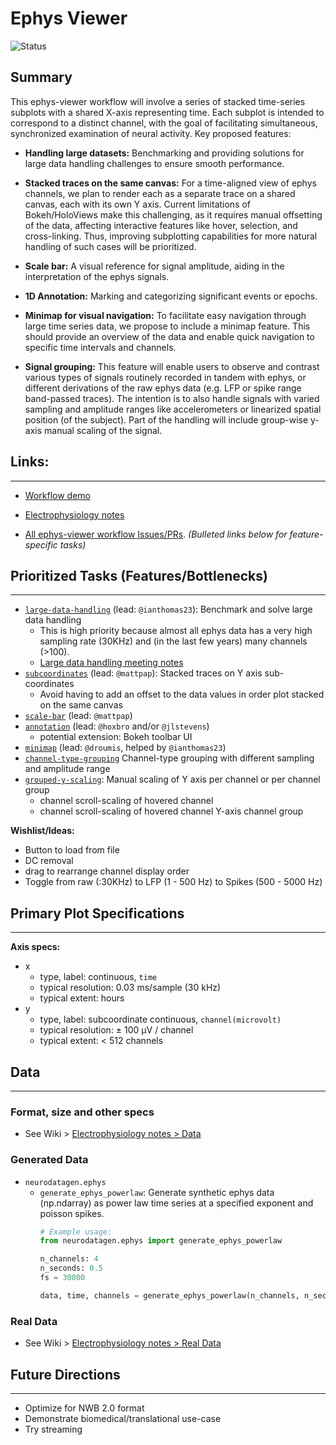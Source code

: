 # Ephys Viewer

![Status](https://img.shields.io/badge/status-in%20progress-orange)

## Summary
This ephys-viewer workflow will involve a series of stacked time-series subplots with a
shared X-axis representing time. Each subplot is intended to correspond to a distinct
channel, with the goal of facilitating simultaneous, synchronized examination of neural
activity. Key proposed features:

- **Handling large datasets:** Benchmarking and providing solutions for large data handling challenges to ensure smooth performance.

- **Stacked traces on the same canvas:** For a time-aligned view of ephys channels, we plan to render each as a separate trace on a shared canvas, each with its own Y axis. Current limitations of Bokeh/HoloViews make this challenging, as it requires manual offsetting of the data, affecting interactive features like hover, selection, and cross-linking. Thus, improving subplotting capabilities for more natural handling of such cases will be prioritized.
- **Scale bar:** A visual reference for signal amplitude, aiding in the interpretation of the ephys signals.
- **1D Annotation:** Marking and categorizing significant events or epochs.
- **Minimap for visual navigation:** To facilitate easy navigation through large time series data, we propose to include a minimap feature. This should provide an overview of the data and enable quick navigation to specific time intervals and channels.
- **Signal grouping:** This feature will enable users to observe and contrast various
  types of signals routinely recorded in tandem with ephys, or different derivations of
  the raw ephys data (e.g. LFP or spike range band-passed traces). The intention is to
  also handle
  signals with varied sampling and amplitude ranges like accelerometers or linearized
  spatial position (of the subject). Part of the handling will include
  group-wise y-axis manual scaling of the signal.

## Links:
---

- [Workflow demo](./workflow_ephys-viewer.ipynb)

- [Electrophysiology notes](https://github.com/holoviz-topics/neuro/wiki/Electrophysiology-notes)

- [All ephys-viewer workflow Issues/PRs](https://github.com/orgs/holoviz-topics/projects/1/views/1?filterQuery=neuro-labels%3A%22*ephys-viewer*%22). *(Bulleted links below for feature-specific tasks)*

## Prioritized Tasks (Features/Bottlenecks)
---

- [`large-data-handling`]((https://github.com/orgs/holoviz-topics/projects/1/views/1?filterQuery=neuro-labels%3A%22*large-data-handling*%22)) (lead: `@ianthomas23`): Benchmark and solve large data handling
  - This is high priority because almost all ephys data has a very high sampling rate
    (30KHz) and (in the last few years) many channels (>100).
  - [Large data handling meeting notes](https://github.com/holoviz-topics/neuro/wiki/Meeting-Notes#230515-large-data-handling)
- [`subcoordinates`]((https://github.com/orgs/holoviz-topics/projects/1/views/1?filterQuery=neuro-labels%3A%22*subcoordinates*%22)) (lead: `@mattpap`): Stacked traces on Y axis sub-coordinates
  - Avoid having to add an offset to the data values in order plot stacked on the same canvas
- [`scale-bar`]((https://github.com/orgs/holoviz-topics/projects/1/views/1?filterQuery=neuro-labels%3A%22*scale-bar*%22)) (lead: `@mattpap`)
- [`annotation`]((https://github.com/orgs/holoviz-topics/projects/1/views/1?filterQuery=neuro-labels%3A%22*annotation*%22)) (lead: `@hoxbro` and/or `@jlstevens`)
  - potential extension: Bokeh toolbar UI
- [`minimap`](https://github.com/orgs/holoviz-topics/projects/1/views/1?filterQuery=neuro-labels%3A%22*minimap*%22) (lead: `@droumis`, helped by `@ianthomas23`)
- [`channel-type-grouping`]((https://github.com/orgs/holoviz-topics/projects/1/views/1?filterQuery=neuro-labels%3A%22*channel-type-grouping*%22)) Channel-type grouping with different sampling and amplitude range
- [`grouped-y-scaling`]((https://github.com/orgs/holoviz-topics/projects/1/views/1?filterQuery=neuro-labels%3A%22*grouped-y-scaling*%22)): Manual scaling of Y axis per channel or per channel group
  - channel scroll-scaling of hovered channel
  - channel scroll-scaling of hovered channel Y-axis channel group

**Wishlist/Ideas:**
- Button to load from file
- DC removal
- drag to rearrange channel display order
- Toggle from raw (:30KHz) to LFP (1 - 500 Hz) to Spikes (500 - 5000 Hz)

## Primary Plot Specifications
---

**Axis specs:**

- x
  - type, label: continuous, `time`
  - typical resolution: 0.03 ms/sample (30 kHz)
  - typical extent: hours
- y
  - type, label: subcoordinate continuous, `channel(microvolt)`
  - typical resolution: ± 100 µV / channel
  - typical extent: < 512 channels

## Data
---

### Format, size and other specs
- See Wiki > [Electrophysiology notes > Data](https://github.com/holoviz-topics/neuro/wiki/Electrophysiology-notes)

### Generated Data
- `neurodatagen.ephys`
  - `generate_ephys_powerlaw`: Generate synthetic ephys data (np.ndarray) as power law time series at a specified exponent and poisson spikes.
    ```python
    # Example usage:
    from neurodatagen.ephys import generate_ephys_powerlaw

    n_channels: 4
    n_seconds: 0.5
    fs = 30000

    data, time, channels = generate_ephys_powerlaw(n_channels, n_seconds, fs)
    ```

### Real Data
- See Wiki > [Electrophysiology notes > Real
  Data](https://github.com/holoviz-topics/neuro/wiki/Electrophysiology-notes#listssources-of-real-data)

## Future Directions
---

- Optimize for NWB 2.0 format
- Demonstrate biomedical/translational use-case
- Try streaming